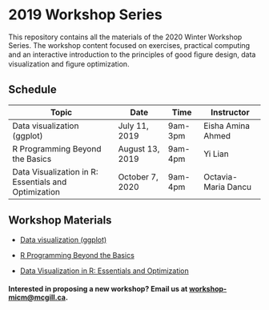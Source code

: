 # 2019 Workshop Series

This repository contains all the materials of the 2020 Winter Workshop Series. The workshop content focused on exercises, practical computing and an interactive introduction to the principles of good ﬁgure design, data visualization and ﬁgure optimization.

## Schedule

| Topic | Date | Time | Instructor | 
| ------| ---- | -----| ---------- |
| Data visualization (ggplot) | July 11, 2019 | 9am-3pm | Eisha Amina Ahmed | 
| R Programming Beyond the Basics | August 13, 2019 | 9am-4pm | Yi Lian | 
| Data Visualization in R: Essentials and Optimization | October 7, 2020 | 9am-4pm | Octavia-Maria Dancu | 


## Workshop Materials

* [Data visualization (ggplot)](https://github.com/McGill-MiCM/Data-Visualization-Workshop)

* [R Programming Beyond the Basics](https://github.com/McGill-MiCM/MiCM)

* [Data Visualization in R: Essentials and Optimization](https://github.com/McGill-MiCM/MICM_workshops)




#### Interested in proposing a new workshop? Email us at workshop-micm@mcgill.ca.
